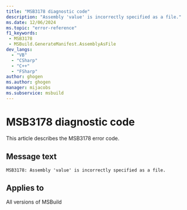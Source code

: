 ```yaml
---
title: "MSB3178 diagnostic code"
description: "Assembly 'value' is incorrectly specified as a file."
ms.date: 12/06/2024
ms.topic: "error-reference"
f1_keywords:
 - MSB3178
 - MSBuild.GenerateManifest.AssemblyAsFile
dev_langs:
  - "VB"
  - "CSharp"
  - "C++"
  - "FSharp"
author: ghogen
ms.author: ghogen
manager: mijacobs
ms.subservice: msbuild
---
```


# MSB3178 diagnostic code

<!-- :::ErrorDefinitionDescription::: -->
<!-- :::editable-content name="introDescription"::: -->
This article describes the MSB3178 error code.
<!-- :::editable-content-end::: -->

## Message text

`MSB3178: Assembly 'value' is incorrectly specified as a file.`

<!-- :::editable-content name="postOutputDescription"::: -->
<!--
{StrBegin="MSB3178: "}
-->
<!-- :::editable-content-end::: -->
<!-- :::ErrorDefinitionDescription-end::: -->

## Applies to

All versions of MSBuild
